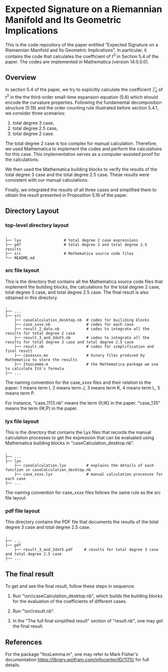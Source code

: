 # Expected Signature on a Riemannian Manifold and Its Geometric Implications
This is the code repository of the paper entitled "Expected Signature on a Riemannian Manifold and Its Geometric Implications". In particular, it contains the code that calculates the coefficient of $t^3$ in Section 5.4 of the paper. The codes are implemented in Mathematica (version 14.0.0.0).

## Overview
In section 5.4 of the paper, we try to explicitly calculate the coefficient $\hat{\Xi}_x$ of $t^3$ in the the third-order small-time expansion equation (5.6) which should encode the curvature properties. Following the fundamental decomposition structure (5.19) and the order counting rule illustrated before section 5.4.1, we consider three scenarios: 
1. total degree 3 case,
2. total degree 2.5 case,  
3. total degree 2 case. 

The total degree 2 case is too complex for manual calculation. Therefore, we used Mathematica to implement the codes and perform the calculations for this case. This implementation serves as a computer-assisted proof for the calculations.

We then used the Mathematica building blocks to verify the results of the total degree 3 case and the total degree 2.5 case. These results were consistent with our manual calculations.
    
Finally, we integrated the results of all three cases and simplified them to obtain the result presented in Proposition 5.16 of the paper.

## Directory Layout
### top-level directory layout
    .
    ├── lyx                   # total degree 2 case expressions
    ├── pdf                   # total degree 3 and total degree 2.5 results
    ├── src                   # Mathematica source code files
    └── README.md

### src file layout
This is the directory that contains all the Mathematica source code files that implement the building blocks, the calculations for the total degree 2 case, total degree 3 case, and total degree 2.5 case. The final result is also obtained in this directory. 

    .
    ├── ...
    ├── src 
        ├── caseCalculation_desktop.nb  # codes for builiding blocks
        ├── case_xxxx.nb                # codes for each case
        ├── result_2_data.nb            # codes to integrate all the results for total degree 2 case
        ├── result_3_and_2dot5.nb       # codes to integrate all the results for total degree 3 case and total degree 2.5 case
        ├── result.nb                   # codes for simplification and final result
        ├── casexxxx.mx                 # binary files produced by Mathematica to store the results
        ├── ItosLemma.m                 # the Mathematica package we use to calculate Itô's formula
    ├── ...
The naming convention for the case_xxxx files and their relation to the paper: 1 means term I, 2 means term J, 3 means term K, 4 means term L, 5 means term P. 

For instance, "case_1113.nb" means the term (II;IK) in the paper. "case_135" means the term (IK;P) in the paper.

### lyx file layout
This is the directory that contains the Lyx files that records the manual calculation processes to get the expression that can be evaluated using Mathematica building blocks in "caseCalculation_desktop.nb".

    .
    ├── ...
    ├── lyx 
        ├── caseCalculation.lyx         # explains the details of each function in caseCalculation_desktop.nb
        ├── case_xxxx.lyx               # manual calculation processes for each case
    ├── ...

The naming convention for case_xxxx files follows the same rule as the src file layout.

### pdf file layout
This directory contains the PDF file that documents the results of the total degree 3 case and total degree 2.5 case.

    .
    ├── ...
    ├── pdf 
        ├── result_3_and_2dot5.pdf     # results for total degree 3 case and total degree 2.5 case
    ├── ...

## The final result
To get and see the final result, follow these steps in sequence:

1. Run "\src\caseCalculation_desktop.nb", which builds the building blocks for the evaluation of the coefficients of different cases.

2. Run "\src\result.nb".

3. In the "The full final simplified result" section of "result.nb", one may get the final result.

## References
For the package "ItosLemma.m", one may refer to Mark Fisher's documentation https://library.wolfram.com/infocenter/ID/1170/ for full details.